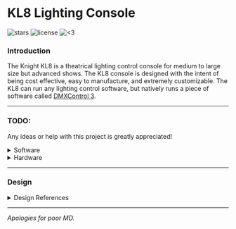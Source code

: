 # KL8 Lighting Console
![stars](https://img.shields.io/github/stars/KnightsWhoSayNi0/kl8) ![license](https://img.shields.io/github/license/KnightsWhoSayNi0/kl8) ![<3](https://img.shields.io/badge/made%20w%2F-%3C3-pink)

### Introduction
The Knight KL8 is a theatrical lighting control console for medium to large size but advanced shows. The KL8 console is designed with the intent of being cost effective, easy to manufacture, and extremely customizable. The KL8 can run any lighting control software, but natively runs a piece of software called [DMXControl 3](https://www.dmxcontrol.org/en/).

____

### TODO:

Any ideas or help with this project is greatly appreciated!

<details>
	<summary>Software</summary>
	
#### DMXControl 3 Plugins to Make:
- Command Line Plugin
- Channel/Preset Fader Plugin
- Preset Direct Select Plugin (or easier creation in softdesk?)
- X Key Plugin
- Secondary Screen Softkey & Encoder Plugin
	
</details>

<details>
	<summary>Hardware</summary>

#### KL8 Hardware In Progress:
<details>
	<summary>Programming Keypad</summary>

(Revision 2)

Here is the current keypad layout design, a mix of an ETC Eos and grandMA3 face panel.
The main programming blocks are taken mostly from Eos and adapted to DMXControl 3.
The "X Key" block is taken from the grandMA consoles. These X keys will be full configurable to do whatever the user likes with an intuitive GUI plugin for DMXControl 3. The screen on the left hand side is sandwiched between it's softkeys. These soft keys can relate to fixutre customization, encoder settings, or any function the user desires. There are 6 encoders (I might decide on only 4, but I'm not sure at this point) which are user assignable to fixture controls such as pan, tilt, color, or anything else.
	
This design was created using a tool called Keyboard Layout Editor. Feel free to [edit it for yourself](http://www.keyboard-layout-editor.com/#/gists/e030ad35cbfd43364c7b67a4cc7e4a10).

![programming keypad](https://user-images.githubusercontent.com/62893792/166463568-cea547dc-ee12-4e7d-be2e-6af44646ec78.jpeg)
	
</details>
	
#### KL8 Hardware to Design:
- Body (Case)
- Programming Keypad Assembly
- Keyboard Assembly
- Fader Assembly
- Motherboard
- Connection Daughterboards
- I/O Boards
- Screen Assembly

</details>

____

### Design

<details>
	<summary>Design References</summary>
	
The KL8 is a mix of grandma2/3 and ETC Eos consoles fitted for my small venue needs.
Here are some of the reference images I'm using to design the KL8.

![grandMA3](https://user-images.githubusercontent.com/62893792/164503343-f07e9156-be62-4ff7-a7b0-a60009f4dddd.png)
	
![grandMA2](https://user-images.githubusercontent.com/62893792/164503492-7d061b76-671e-41ae-82b0-859e4e546ab4.png)
	
![etc apex](https://etc.widen.net/content/wlsebguxof/jpeg/Eos_Apex20_left.jpeg)

![etc ion xe](https://etc.widen.net/content/vhk2hzeqw1/jpeg/Ion_Xe_Right.jpeg)
	
And last but not least...

![knight rider](https://user-images.githubusercontent.com/62893792/164237335-4cd6bead-046a-43cd-b988-9b3458eb659e.gif)
	
</details>

____
	
*Apologies for poor MD.*
